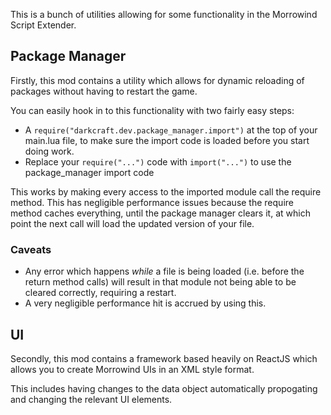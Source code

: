 This is a bunch of utilities allowing for some functionality in the Morrowind Script Extender.

## Package Manager

Firstly, this mod contains a utility which allows for dynamic reloading of packages without having to restart the game.

You can easily hook in to this functionality with two fairly easy steps:
* A `require("darkcraft.dev.package_manager.import")` at the top of your main.lua file, to make sure the import code is loaded before you start doing work.
* Replace your `require("...")` code with `import("...")` to use the package_manager import code

This works by making every access to the imported module call the require method. This has negligible performance issues because the require method caches everything, until the package manager clears it, at which point the next call will load the updated version of your file.

### Caveats
* Any error which happens *while* a file is being loaded (i.e. before the return method calls) will result in that module not being able to be cleared correctly, requiring a restart.
* A very negligible performance hit is accrued by using this.

## UI

Secondly, this mod contains a framework based heavily on ReactJS which allows you to create Morrowind UIs in an XML style format.

This includes having changes to the data object automatically propogating and changing the relevant UI elements.
